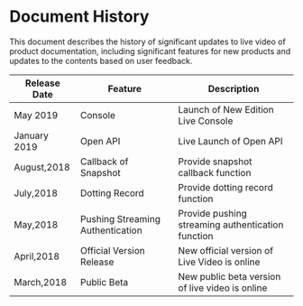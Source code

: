 # Document History

This document describes the history of significant updates to live video of product documentation, including significant features for new products and updates to the contents based on user feedback.

|Release Date|Feature|Description|
|-|-|-|
|May 2019|Console|Launch of New Edition Live Console |
|January 2019|Open API|Live Launch of Open API |
|August,2018|Callback of Snapshot|Provide snapshot callback function|
|July,2018|Dotting Record|Provide dotting record function|
|May,2018 |Pushing Streaming Authentication|Provide pushing streaming authentication function|
|April,2018|Official Version Release|New official version of Live Video is online|
|March,2018|Public Beta|New public beta version of live video is online|

